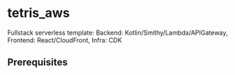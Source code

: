 # tetris_aws
Fullstack serverless template: Backend: Kotlin/Smithy/Lambda/APIGateway, Frontend: React/CloudFront, Infra: CDK


## Prerequisites 
